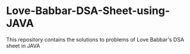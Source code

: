 # Love-Babbar-DSA-Sheet-using-JAVA
This repository contains the solutions to problems of Love Babbar's DSA sheet in JAVA
